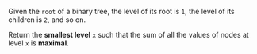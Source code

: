 Given the <code>root</code> of a binary tree, the level of its root is <code>1</code>, the level of its children is <code>2</code>, and so on.

Return the **smallest level** <code>x</code> such that the sum of all the values of nodes at level <code>x</code> is **maximal**.